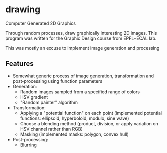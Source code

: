 drawing
========

Computer Generated 2D Graphics

Through random processes, draw graphically interesting 2D images.
This program was written for the Graphic Design course from EPFL+ECAL lab.

This was mostly an excuse to implement image generation and processing 

Features
--------

- Somewhat generic process of image generation, transformation and post-processing using function parameters
- Generation:
  - Random images sampled from a specified range of colors
  - HSV gradient
  - "Random painter" algorithm
- Transformation:
  - Applying a "potential function" on each point (implemented potential functions: ellipsoid, hyperboloid, modulo, sine wave)
  - Choose a blending method (product, division, or apply variation on HSV channel rather than RGB)
  - Masking (implemented masks: polygon, convex hull)
- Post-processing:
  - Blurring
